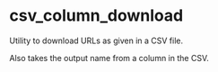 # csv_column_download

Utility to download URLs as given in a CSV file.

Also takes the output name from a column in the CSV.

